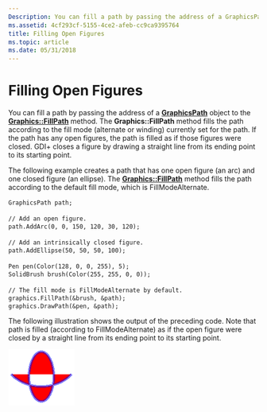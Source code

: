 ```yaml
---
Description: You can fill a path by passing the address of a GraphicsPath object to the Graphics::FillPath method.
ms.assetid: 4cf293cf-5155-4ce2-afeb-cc9ca9395764
title: Filling Open Figures
ms.topic: article
ms.date: 05/31/2018
---
```


# Filling Open Figures

You can fill a path by passing the address of a [**GraphicsPath**](/windows/desktop/api/gdipluspath/nl-gdipluspath-graphicspath) object to the [**Graphics::FillPath**](/windows/desktop/api/Gdiplusgraphics/nf-gdiplusgraphics-graphics-fillpath) method. The **Graphics::FillPath** method fills the path according to the fill mode (alternate or winding) currently set for the path. If the path has any open figures, the path is filled as if those figures were closed. GDI+ closes a figure by drawing a straight line from its ending point to its starting point.

The following example creates a path that has one open figure (an arc) and one closed figure (an ellipse). The [**Graphics::FillPath**](/windows/desktop/api/Gdiplusgraphics/nf-gdiplusgraphics-graphics-fillpath) method fills the path according to the default fill mode, which is FillModeAlternate.


```
GraphicsPath path;

// Add an open figure.
path.AddArc(0, 0, 150, 120, 30, 120);

// Add an intrinsically closed figure.
path.AddEllipse(50, 50, 50, 100);

Pen pen(Color(128, 0, 0, 255), 5);
SolidBrush brush(Color(255, 255, 0, 0));

// The fill mode is FillModeAlternate by default.
graphics.FillPath(&brush, &path);
graphics.DrawPath(&pen, &path);
```



The following illustration shows the output of the preceding code. Note that path is filled (according to FillModeAlternate) as if the open figure were closed by a straight line from its ending point to its starting point.

![illustration showing a tall ellipse that overlaps the bottom half of a wide ellipse; the union is filled but the intersection is empty](images/fillopenpath.png)

 

 




